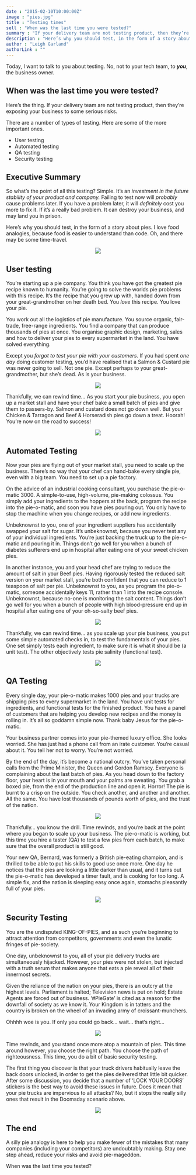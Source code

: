 ```yaml
---
date : "2015-02-10T10:00:00Z"
image : "pies.jpg"
title : "Testing times"
sell : "When was the last time you were tested?"
summary : "If your delivery team are not testing product, then they’re exposing your business to some serious risks."
description : "Here’s why you should test, in the form of a story about pies. Oh, and there may be some time-travel."
author : "Leigh Garland"
authorLink : ""
---
```



Today, I want to talk to you about testing. No, not to your tech team, to ***you***, the business owner.

## When was the last time you were tested?

Here’s the thing. If your delivery team are not testing product, then they’re exposing your business to some serious risks.

There are a number of types of testing. Here are some of the more important ones.

* User testing
* Automated testing
* QA testing
* Security testing

## Executive Summary

So what’s the point of all this testing? Simple. It’s an _investment in the future stability of your product and company._ Failing to test now will _probably_ cause problems later. If you have a problem later, it will _definitely_ cost you more to fix it. If it’s a really bad problem. It can destroy your business, and may land you in prison.

Here’s why you should test, in the form of a story about pies. I love food analogies, because food is easier to understand than code. Oh, and there may be some time-travel.

<center><img src="/assets/images/pie_test1.jpeg" /></center>

## User testing

You’re starting up a pie company. You think you have got the greatest pie recipe known to humanity. You’re going to solve the worlds pie problems with this recipe. It’s the recipe that you grew up with, handed down from your great-grandmother on her death bed. You _love_ this recipe. You love your pie.

You work out all the logistics of pie manufacture. You source organic, fair-trade, free-range ingredients. You find a company that can produce thousands of pies at once. You organise graphic design, marketing, sales and how to deliver your pies to every supermarket in the land. You have solved everything.

Except you _forgot to test your pie with your customers_. If you had spent _one day_ doing customer testing, you’d have realised that a Salmon & Custard pie was never going to sell. Not one pie. Except perhaps to your great-grandmother, but she’s dead. As is your business.

<center><img src="/assets/images/tardis.jpeg" /></center>

Thankfully, we can rewind time&hellip; As you start your pie business, you open up a market stall and have your chef bake a small batch of pies and give them to passers-by. Salmon and custard does not go down well. But your Chicken & Tarragon and Beef & Horseradish pies go down a treat. Hoorah! You’re now on the road to success!

<center><img src="/assets/images/pie_test2.jpeg" /></center>

## Automated Testing

Now your pies are flying out of your market stall, you need to scale up the business. There’s no way that your chef can hand-bake every single pie, even with a big team. You need to set up a pie factory.

On the advice of an industrial cooking consultant, you purchase the pie-o-matic 3000. A simple-to-use, high-volume, pie-making colossus. You simply add your ingredients to the hoppers at the back, program the recipe into the pie-o-matic, and soon you have pies pouring out. You only have to stop the machine when you change recipes, or add new ingredients.

Unbeknownst to you, one of your ingredient suppliers has accidentally swapped your salt for sugar. It’s unbeknownst, because you never test any of your individual ingredients. You’re just backing the truck up to the pie-o-matic and pouring it in. Things don’t go well for you when a bunch of diabetes sufferers end up in hospital after eating one of your sweet chicken pies.

In another instance, you and your head chef are trying to reduce the amount of salt in your Beef pies. Having rigorously tested the reduced salt version on your market stall, you’re both confident that you can reduce to 1 teaspoon of salt per pie. Unbeknownst to you, as you program the pie-o-matic, someone accidentally keys 11, rather than 1 into the recipe console. Unbeknownst, because no-one is monitoring the salt content. Things don’t go well for you when a bunch of people with high blood-pressure end up in hospital after eating one of your oh-so-salty beef pies.

<center><img src="/assets/images/time_machine.jpeg" /></center>

Thankfully, we can rewind time&hellip; as you scale up your pie business, you put some simple automated checks in, to test the fundamentals of your pies. One set simply tests each ingredient, to make sure it is what it should be (a unit test). The other objectively tests pie salinity (functional test).

<center><img src="/assets/images/pie_test3.jpeg" /></center>

## QA Testing

Every single day, your pie-o-matic makes 1000 pies and your trucks are shipping pies to every supermarket in the land. You have unit tests for ingredients, and functional tests for the finished product. You have a panel of customers that are helping you develop new recipes and the money is rolling in. It’s all so goddamn simple now. Thank baby Jesus for the pie-o-matic.

Your business partner comes into your pie-themed luxury office. She looks worried. She has just had a phone call from an irate customer. You’re casual about it. You tell her not to worry. You’re not worried.

By the end of the day, it’s become a national outcry. You’ve taken personal calls from the Prime Minister, the Queen and Gordon Ramsey. Everyone is complaining about the last batch of pies. As you head down to the factory floor, your heart is in your mouth and your palms are sweating. You grab a boxed pie, from the end of the production line and open it. Horror! The pie is burnt to a crisp on the outside. You check another, and another and another. All the same. You have lost thousands of pounds worth of pies, and the trust of the nation.

<center><img src="/assets/images/hawking.jpeg" /></center>

Thankfully&hellip; you know the drill. Time rewinds, and you’re back at the point where you began to scale up your business. The pie-o-matic is working, but this time you hire a taster (QA) to test a few pies from each batch, to make sure that the overall product is still good.

Your new QA, Bernard, was formerly a British pie-eating champion, and is thrilled to be able to put his skills to good use once more. One day he notices that the pies are looking a little darker than usual, and it turns out the pie-o-matic has developed a timer fault, and is cooking for too long. A simple fix, and the nation is sleeping easy once again, stomachs pleasantly full of your pies.

<center><img src="/assets/images/pie_test4.jpeg" /></center>

## Security Testing

You are the undisputed KING-OF-PIES, and as such you’re beginning to attract attention from competitors, governments and even the lunatic fringes of pie-society.

One day, unbeknownst to you, all of your pie delivery trucks are simultaneously hijacked. However, your pies were not stolen, but injected with a truth serum that makes anyone that eats a pie reveal all of their innermost secrets.

Given the reliance of the nation on your pies, there is an outcry at the highest levels. Parliament is halted; Television news is put on hold; Estate Agents are forced out of business. ‘#PieGate’ is cited as a reason for the downfall of society as we know it. Your Kingdom is in tatters and the country is broken on the wheel of an invading army of croissant-munchers.

Ohhhh woe is you. If only you could go back&hellip; wait&hellip; that’s right&hellip;

<center><img src="/assets/images/delorean.jpeg" /></center>

Time rewinds, and you stand once more atop a mountain of pies. This time around however, you choose the right path. You choose the path of righteousness. This time, you do a bit of basic security testing.

The first thing you discover is that your truck drivers habitually leave the back doors unlocked, in order to get the pies delivered that little bit quicker. After some discussion, you decide that a number of ‘LOCK YOUR DOORS’ stickers is the best way to avoid these issues in future. Does it mean that your pie trucks are impervious to all attacks? No, but it stops the really silly ones that result in the Doomsday scenario above.

<center><img src="/assets/images/pie_test5.jpeg" /></center>

## The end

A silly pie analogy is here to help you make fewer of the mistakes that many companies (including your competitors) are undoubtably making. Stay one step ahead, reduce your risks and avoid pie-mageddon.

When was the last time you tested?